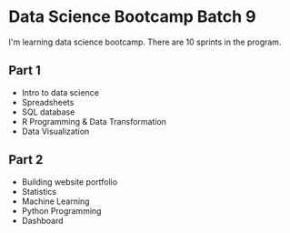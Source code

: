 # Data Science Bootcamp Batch 9

I'm learning data science bootcamp. There are 10 sprints in the program.

## Part 1
- Intro to data science
- Spreadsheets
- SQL database
- R Programming & Data Transformation
- Data Visualization

## Part 2
- Building website portfolio
- Statistics
- Machine Learning
- Python Programming
- Dashboard
